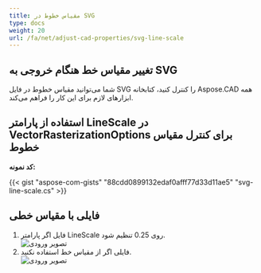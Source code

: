 ```yaml
---
title: مقیاس خطوط در SVG
type: docs
weight: 20
url: /fa/net/adjust-cad-properties/svg-line-scale
---
```



## **تغییر مقیاس خط هنگام خروجی به SVG**

شما می‌توانید مقیاس خطوط در فایل SVG را کنترل کنید، کتابخانه Aspose.CAD همه ابزارهای لازم برای این کار را فراهم می‌کند.

## **استفاده از پارامتر LineScale در VectorRasterizationOptions برای کنترل مقیاس خطوط**

**کد نمونه:**

{{< gist "aspose-com-gists" "88cdd0899132edaf0afff77d33d11ae5" "svg-line-scale.cs" >}}


## فایلی با مقیاس خطی
1. فایل اگر پارامتر LineScale روی 0.25 تنظیم شود.<br>
![تصویر ورودی](/fa/_assets/line_scale_0.25.png)<br>
1. فایلی اگر از مقیاس خط استفاده نکنید.<br>
![تصویر ورودی](/fa/_assets/basic_options.png)<br>
